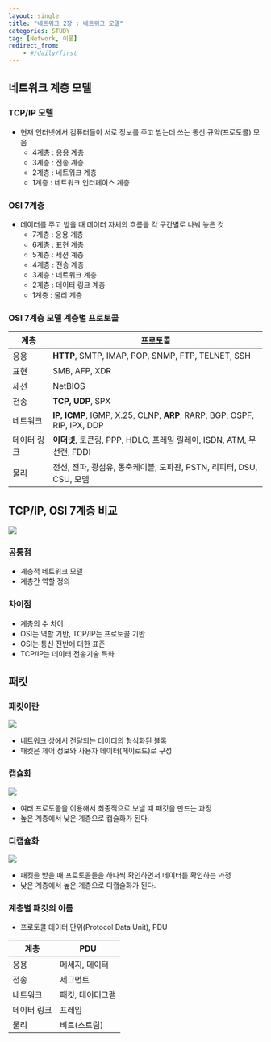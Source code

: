 ```yaml
---
layout: single
title: "네트워크 2장 : 네트워크 모델"
categories: STUDY
tag: [Network, 이론]
redirect_from:
    - #/daily/first
---
```


## 네트워크 계층 모델
### TCP/IP 모델
- 현재 인터넷에서 컴퓨터들이 서로 정보를 주고 받는데 쓰는 통신 규약(프로토콜) 모음
  - 4계층 : 응용 계층
  - 3계층 : 전송 계층
  - 2계층 : 네트워크 계층
  - 1계층 : 네트워크 인터페이스 계층

### OSI 7계층
- 데이터를 주고 받을 때 데이터 자체의 흐름을 각 구간별로 나눠 놓은 것
  - 7계층 : 응용 계층
  - 6계층 : 표현 계층
  - 5계층 : 세션 계층
  - 4계층 : 전송 계층
  - 3계층 : 네트워크 계층
  - 2계층 : 데이터 링크 계층
  - 1계층 : 물리 계층

### OSI 7계층 모델 계층별 프로토콜
|계층|프로토콜|
|----|-------|
|응용|**HTTP**, SMTP, IMAP, POP, SNMP, FTP, TELNET, SSH|
|표현|SMB, AFP, XDR|
|세션|NetBIOS|
|전송|**TCP, UDP**, SPX|
|네트워크|**IP, ICMP**, IGMP, X.25, CLNP, **ARP**, RARP, BGP, OSPF, RIP, IPX, DDP|
|데이터 링크|**이더넷**, 토큰링, PPP, HDLC, 프레임 릴레이, ISDN, ATM, 무선랜, FDDI|
|물리|전선, 전파, 광섬유, 동축케이블, 도파관, PSTN, 리피터, DSU, CSU, 모뎀|

## TCP/IP, OSI 7계층 비교
![]({{site.url}}/images/2024-03-31-net2-images/compare.png)  

### 공통점
- 계층적 네트워크 모델
- 계층간 역할 정의

### 차이점
- 계층의 수 차이
- OSI는 역할 기반, TCP/IP는 프로토콜 기반
- OSI는 통신 전반에 대한 표준
- TCP/IP는 데이터 전송기술 특화

## 패킷
### 패킷이란
![]({{site.url}}/images/2024-03-31-net2-images/packet.png)  

- 네트워크 상에서 전달되는 데이터의 형식화된 블록
- 패킷은 제어 정보와 사용자 데이터(페이로드)로 구성

### 캡슐화
![]({{site.url}}/images/2024-03-31-net2-images/capsule.png)  

- 여러 프로토콜을 이용해서 최종적으로 보낼 때 패킷을 만드는 과정
- 높은 계층에서 낮은 계층으로 캡슐화가 된다.

### 디캡슐화
![]({{site.url}}/images/2024-03-31-net2-images/decapsule.png)  

- 패킷을 받을 때 프로토콜들을 하나씩 확인하면서 데이터를 확인하는 과정
- 낮은 계층에서 높은 계층으로 디캡슐화가 된다.

### 계층별 패킷의 이름
- 프로토콜 데이터 단위(Protocol Data Unit), PDU
  
|계층|PDU|
|---|---|
|응용|메세지, 데이터|
|전송|세그먼트|
|네트워크|패킷, 데이터그램|
|데이터 링크|프레임|
|물리|비트(스트림)|
